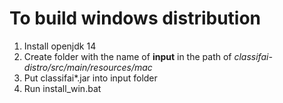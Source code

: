 # To build windows distribution
1. Install openjdk 14
2. Create folder with the name of **input** in the path of *classifai-distro/src/main/resources/mac*
3. Put classifai*.jar into input folder
4. Run install_win.bat
